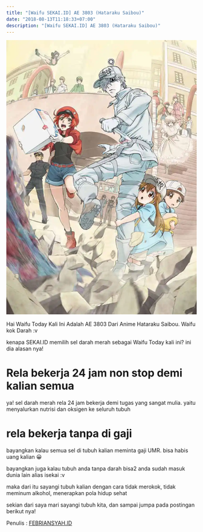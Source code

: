 ```yaml
---
title: "[Waifu SEKAI.ID] AE 3803 (Hataraku Saibou)"
date: "2018-08-13T11:18:33+07:00"
description: "[Waifu SEKAI.ID] AE 3803 (Hataraku Saibou)"
---
```


![](./hataraku-saibou.webp)

Hai Waifu Today Kali Ini Adalah AE 3803 Dari Anime Hataraku Saibou. Waifu kok Darah :v

kenapa SEKAI.ID memilih sel darah merah sebagai Waifu Today kali ini? ini dia alasan nya!

# Rela bekerja 24 jam non stop demi kalian semua

ya! sel darah merah rela 24 jam bekerja demi tugas yang sangat mulia. yaitu menyalurkan nutrisi dan oksigen ke seluruh tubuh

# rela bekerja tanpa di gaji

bayangkan kalau semua sel di tubuh kalian meminta gaji UMR. bisa habis uang kalian 😀

bayangkan juga kalau tubuh anda tanpa darah bisa2 anda sudah masuk dunia lain alias isekai :v

maka dari itu sayangi tubuh kalian dengan cara tidak merokok, tidak meminum alkohol, menerapkan pola hidup sehat

sekian dari saya mari sayangi tubuh kita, dan sampai jumpa pada postingan berikut nya!

Penulis : [FEBRIANSYAH.ID](https://febriansyah.id)
